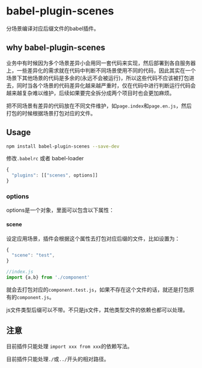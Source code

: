 # babel-plugin-scenes

分场景编译对应后缀文件的babel插件。

## why babel-plugin-scenes

业务中有时候因为多个场景差异小会用同一套代码来实现，然后部署到各自服务器上，一些差异化的需求就在代码中判断不同场景使用不同的代码，因此其实在一个场景下其他场景的代码是多余的(永远不会被运行)，所以这些代码不应该被打包进去，同时当各个场景的代码差异化越来越严重时，仅在代码中进行判断运行代码会越来越复杂难以维护，后续如果要完全拆分成两个项目时也会更加麻烦。

把不同场景有差异的代码放在不同文件维护，如`page.index`和`page.en.js`，然后打包的时候根据场景打包对应的文件。

## Usage
```bash
npm install babel-plugin-scenes --save-dev
```
修改`.babelrc` 或者 babel-loader
```js
{
  "plugins": [["scenes", options]]
}
```
### options
options是一个对象，里面可以包含以下属性：

#### scene

设定应用场景，插件会根据这个属性去打包对应后缀的文件，比如设置为：
```javascript
{
  "scene": "test",
}

//index.js
import {a,b} from './component'
```
就会去打包对应的`component.test.js`，如果不存在这个文件的话，就还是打包原有的`component.js`。

js文件类型后缀可以不带。不只是js文件，其他类型文件的依赖也都可以处理。

## 注意

目前插件只能处理 `import xxx from xxx`的依赖写法。

目前插件只能处理`./`或`../`开头的相对路径。